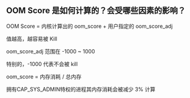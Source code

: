 ## OOM Score 是如何计算的？会受哪些因素的影响？

OOM Score = 内核计算出的 oom_score + 用户指定的 oom_score_adj

值越高，越容易被 Kill

oom_score_adj 范围在 -1000 ~ 1000

特别的，-1000 代表不会被 kill

oom_score = 内存消耗 / 总内存

拥有CAP_SYS_ADMIN特权的进程其内存消耗会被减少 3% 计算

